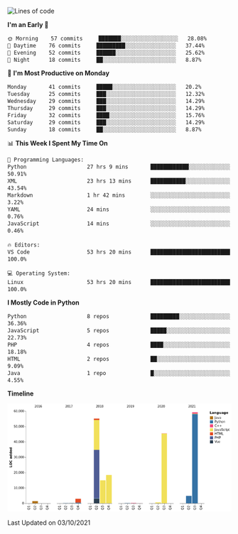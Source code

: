 <!--START_SECTION:waka-->
![Lines of code](https://img.shields.io/badge/From%20Hello%20World%20I%27ve%20Written-203631%20lines%20of%20code-blue)

**I'm an Early 🐤** 

```text
🌞 Morning    57 commits     ███████░░░░░░░░░░░░░░░░░░   28.08% 
🌆 Daytime    76 commits     █████████░░░░░░░░░░░░░░░░   37.44% 
🌃 Evening    52 commits     ██████░░░░░░░░░░░░░░░░░░░   25.62% 
🌙 Night      18 commits     ██░░░░░░░░░░░░░░░░░░░░░░░   8.87%

```
📅 **I'm Most Productive on Monday** 

```text
Monday       41 commits     █████░░░░░░░░░░░░░░░░░░░░   20.2% 
Tuesday      25 commits     ███░░░░░░░░░░░░░░░░░░░░░░   12.32% 
Wednesday    29 commits     ███░░░░░░░░░░░░░░░░░░░░░░   14.29% 
Thursday     29 commits     ███░░░░░░░░░░░░░░░░░░░░░░   14.29% 
Friday       32 commits     ████░░░░░░░░░░░░░░░░░░░░░   15.76% 
Saturday     29 commits     ███░░░░░░░░░░░░░░░░░░░░░░   14.29% 
Sunday       18 commits     ██░░░░░░░░░░░░░░░░░░░░░░░   8.87%

```


📊 **This Week I Spent My Time On** 

```text
💬 Programming Languages: 
Python                   27 hrs 9 mins       ████████████░░░░░░░░░░░░░   50.91% 
XML                      23 hrs 13 mins      ███████████░░░░░░░░░░░░░░   43.54% 
Markdown                 1 hr 42 mins        ░░░░░░░░░░░░░░░░░░░░░░░░░   3.22% 
YAML                     24 mins             ░░░░░░░░░░░░░░░░░░░░░░░░░   0.76% 
JavaScript               14 mins             ░░░░░░░░░░░░░░░░░░░░░░░░░   0.46%

🔥 Editors: 
VS Code                  53 hrs 20 mins      █████████████████████████   100.0%

💻 Operating System: 
Linux                    53 hrs 20 mins      █████████████████████████   100.0%

```

**I Mostly Code in Python** 

```text
Python                   8 repos             █████████░░░░░░░░░░░░░░░░   36.36% 
JavaScript               5 repos             █████░░░░░░░░░░░░░░░░░░░░   22.73% 
PHP                      4 repos             ████░░░░░░░░░░░░░░░░░░░░░   18.18% 
HTML                     2 repos             ██░░░░░░░░░░░░░░░░░░░░░░░   9.09% 
Java                     1 repo              █░░░░░░░░░░░░░░░░░░░░░░░░   4.55%

```


**Timeline**

![Chart not found](https://raw.githubusercontent.com/telesoho/telesoho/master/charts/bar_graph.png) 


 Last Updated on 03/10/2021
<!--END_SECTION:waka-->


<!--
**telesoho/telesoho** is a ✨ _special_ ✨ repository because its `README.md` (this file) appears on your GitHub profile.

Here are some ideas to get you started:

- 🔭 I’m currently working on ...
- 🌱 I’m currently learning ...
- 👯 I’m looking to collaborate on ...
- 🤔 I’m looking for help with ...
- 💬 Ask me about ...
- 📫 How to reach me: ...
- 😄 Pronouns: ...
- ⚡ Fun fact: ...
-->
